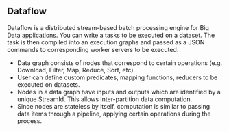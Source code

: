 ## Dataflow

Dataflow is a distributed stream-based batch processing engine for Big Data applications.
You can write a tasks to be executed on a dataset. The task is then compiled into an execution graphs and passed as a 
JSON commands to corresponding worker servers to be executed.

* Data graph consists of nodes that correspond to certain operations (e.g. Download, Filter, Map, Reduce, Sort, etc).
* User can define custom predicates, mapping functions, reducers to be executed on datasets.
* Nodes in a data graph have inputs and outputs which are identified by a unique StreamId. This allows inter-partition 
data computation.
* Since nodes are stateless by itself, computation is similar to passing data items through a pipeline, applying certain 
operations during the process.